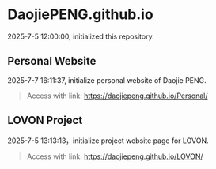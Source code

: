 # DaojiePENG.github.io

2025-7-5 12:00:00, initialized this repository.


## Personal Website
2025-7-7 16:11:37, initialize personal website of Daojie PENG.

> Access with link: https://daojiepeng.github.io/Personal/

## LOVON Project

2025-7-5 13:13:13，initialize project website page for LOVON. 

> Access with link: https://daojiepeng.github.io/LOVON/



